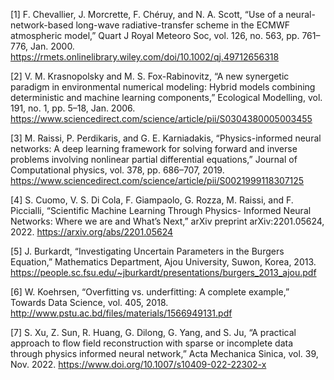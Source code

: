 <span id='Chevallier2000'>[1]</span>
F. Chevallier, J. Morcrette, F. Chéruy, and N. A. Scott, “Use of a neural-network-based long-wave radiative-transfer scheme in the ECMWF atmospheric model,” Quart J Royal Meteoro Soc, vol. 126, no. 563, pp. 761–776, Jan. 2000. <https://rmets.onlinelibrary.wiley.com/doi/10.1002/qj.49712656318>

<span id='Krasnopolsky2006'>[2]</span>
V. M. Krasnopolsky and M. S. Fox-Rabinovitz, “A new synergetic paradigm in environmental numerical modeling: Hybrid models combining deterministic and machine learning components,” Ecological Modelling, vol. 191, no. 1, pp. 5–18, Jan. 2006. <https://www.sciencedirect.com/science/article/pii/S0304380005003455>

<span id='Raissi2019'>[3]</span>
M. Raissi, P. Perdikaris, and G. E. Karniadakis, “Physics-informed neural networks: A deep learning framework for solving forward and inverse problems involving nonlinear partial differential equations,” Journal of Computational physics, vol. 378, pp. 686–707, 2019. <https://www.sciencedirect.com/science/article/pii/S0021999118307125>

<span id='Cuomo2022'>[4]</span>
S. Cuomo, V. S. Di Cola, F. Giampaolo, G. Rozza, M. Raissi, and F. Piccialli, “Scientific Machine Learning Through Physics- Informed Neural Networks: Where we are and What’s Next,” arXiv preprint arXiv:2201.05624, 2022. <https://arxiv.org/abs/2201.05624>

<span id='Burkardt2013'>[5]</span>
J. Burkardt, “Investigating Uncertain Parameters in the Burgers Equation,” Mathematics Department, Ajou University, Suwon, Korea, 2013. <https://people.sc.fsu.edu/~jburkardt/presentations/burgers_2013_ajou.pdf>

<span id='Koehrsen2018'>[6]</span>
W. Koehrsen, “Overfitting vs. underfitting: A complete example,” Towards Data Science, vol. 405, 2018. <http://www.pstu.ac.bd/files/materials/1566949131.pdf>

<span id='Xu2022'>[7]</span>
S. Xu, Z. Sun, R. Huang, G. Dilong, G. Yang, and S. Ju, “A practical approach to flow field reconstruction with sparse or incomplete data through physics informed neural network,” Acta Mechanica Sinica, vol. 39, Nov. 2022. <https://www.doi.org/10.1007/s10409-022-22302-x>
